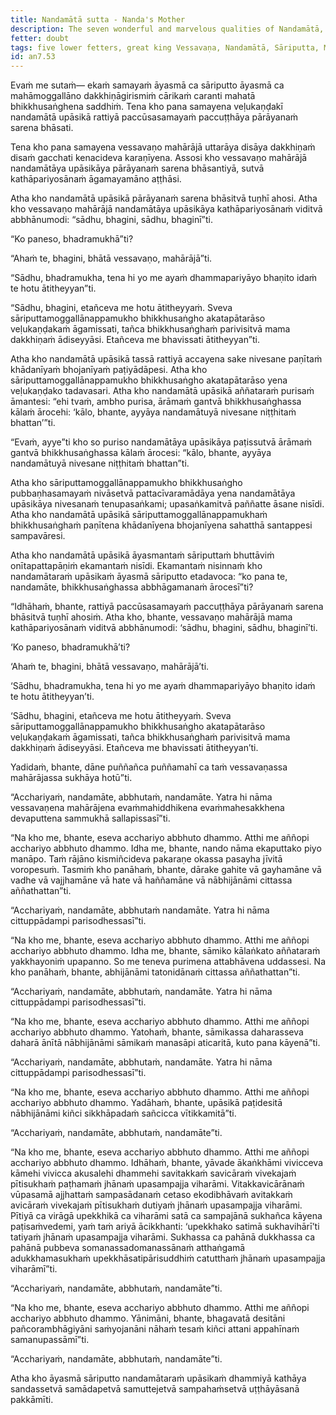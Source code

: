 ```yaml
---
title: Nandamātā sutta - Nanda's Mother
description: The seven wonderful and marvelous qualities of Nandamātā, a female lay follower.
fetter: doubt
tags: five lower fetters, great king Vessavaṇa, Nandamātā, Sāriputta, Moggallāna, jhana, an, an7
id: an7.53
---
```


Evaṁ me sutaṁ— ekaṁ samayaṁ āyasmā ca sāriputto āyasmā ca mahāmoggallāno dakkhiṇāgirismiṁ cārikaṁ caranti mahatā bhikkhusaṅghena saddhiṁ. Tena kho pana samayena veḷukaṇḍakī nandamātā upāsikā rattiyā paccūsasamayaṁ paccuṭṭhāya pārāyanaṁ sarena bhāsati.

Tena kho pana samayena vessavaṇo mahārājā uttarāya disāya dakkhiṇaṁ disaṁ gacchati kenacideva karaṇīyena. Assosi kho vessavaṇo mahārājā nandamātāya upāsikāya pārāyanaṁ sarena bhāsantiyā, sutvā kathāpariyosānaṁ āgamayamāno aṭṭhāsi.

Atha kho nandamātā upāsikā pārāyanaṁ sarena bhāsitvā tuṇhī ahosi. Atha kho vessavaṇo mahārājā nandamātāya upāsikāya kathāpariyosānaṁ viditvā abbhānumodi: “sādhu, bhagini, sādhu, bhaginī”ti.

“Ko paneso, bhadramukhā”ti?

“Ahaṁ te, bhagini, bhātā vessavaṇo, mahārājā”ti.

“Sādhu, bhadramukha, tena hi yo me ayaṁ dhammapariyāyo bhaṇito idaṁ te hotu ātitheyyan”ti.

“Sādhu, bhagini, etañceva me hotu ātitheyyaṁ. Sveva sāriputtamoggallānappamukho bhikkhusaṅgho akatapātarāso veḷukaṇḍakaṁ āgamissati, tañca bhikkhusaṅghaṁ parivisitvā mama dakkhiṇaṁ ādiseyyāsi. Etañceva me bhavissati ātitheyyan”ti.

Atha kho nandamātā upāsikā tassā rattiyā accayena sake nivesane paṇītaṁ khādanīyaṁ bhojanīyaṁ paṭiyādāpesi. Atha kho sāriputtamoggallānappamukho bhikkhusaṅgho akatapātarāso yena veḷukaṇḍako tadavasari. Atha kho nandamātā upāsikā aññataraṁ purisaṁ āmantesi: “ehi tvaṁ, ambho purisa, ārāmaṁ gantvā bhikkhusaṅghassa kālaṁ ārocehi: ‘kālo, bhante, ayyāya nandamātuyā nivesane niṭṭhitaṁ bhattan’”ti.

“Evaṁ, ayye”ti kho so puriso nandamātāya upāsikāya paṭissutvā ārāmaṁ gantvā bhikkhusaṅghassa kālaṁ ārocesi: “kālo, bhante, ayyāya nandamātuyā nivesane niṭṭhitaṁ bhattan”ti.

Atha kho sāriputtamoggallānappamukho bhikkhusaṅgho pubbaṇhasamayaṁ nivāsetvā pattacīvaramādāya yena nandamātāya upāsikāya nivesanaṁ tenupasaṅkami; upasaṅkamitvā paññatte āsane nisīdi. Atha kho nandamātā upāsikā sāriputtamoggallānappamukhaṁ bhikkhusaṅghaṁ paṇītena khādanīyena bhojanīyena sahatthā santappesi sampavāresi.

Atha kho nandamātā upāsikā āyasmantaṁ sāriputtaṁ bhuttāviṁ onītapattapāṇiṁ ekamantaṁ nisīdi. Ekamantaṁ nisinnaṁ kho nandamātaraṁ upāsikaṁ āyasmā sāriputto etadavoca: “ko pana te, nandamāte, bhikkhusaṅghassa abbhāgamanaṁ ārocesī”ti?

“Idhāhaṁ, bhante, rattiyā paccūsasamayaṁ paccuṭṭhāya pārāyanaṁ sarena bhāsitvā tuṇhī ahosiṁ. Atha kho, bhante, vessavaṇo mahārājā mama kathāpariyosānaṁ viditvā abbhānumodi: ‘sādhu, bhagini, sādhu, bhaginī’ti.

‘Ko paneso, bhadramukhā’ti?

‘Ahaṁ te, bhagini, bhātā vessavaṇo, mahārājā’ti.

‘Sādhu, bhadramukha, tena hi yo me ayaṁ dhammapariyāyo bhaṇito idaṁ te hotu ātitheyyan’ti.

‘Sādhu, bhagini, etañceva me hotu ātitheyyaṁ. Sveva sāriputtamoggallānappamukho bhikkhusaṅgho akatapātarāso veḷukaṇḍakaṁ āgamissati, tañca bhikkhusaṅghaṁ parivisitvā mama dakkhiṇaṁ ādiseyyāsi. Etañceva me bhavissati ātitheyyan’ti.

Yadidaṁ, bhante, dāne puññañca puññamahī ca taṁ vessavaṇassa mahārājassa sukhāya hotū”ti.

“Acchariyaṁ, nandamāte, abbhutaṁ, nandamāte. Yatra hi nāma vessavaṇena mahārājena evaṁmahiddhikena evaṁmahesakkhena devaputtena sammukhā sallapissasī”ti. 

“Na kho me, bhante, eseva acchariyo abbhuto dhammo. Atthi me aññopi acchariyo abbhuto dhammo. Idha me, bhante, nando nāma ekaputtako piyo manāpo. Taṁ rājāno kismiñcideva pakaraṇe okassa pasayha jīvitā voropesuṁ. Tasmiṁ kho panāhaṁ, bhante, dārake gahite vā gayhamāne vā vadhe vā vajjhamāne vā hate vā haññamāne vā nābhijānāmi cittassa aññathattan”ti.

“Acchariyaṁ, nandamāte, abbhutaṁ nandamāte. Yatra hi nāma cittuppādampi parisodhessasī”ti. 

“Na kho me, bhante, eseva acchariyo abbhuto dhammo. Atthi me aññopi acchariyo abbhuto dhammo. Idha me, bhante, sāmiko kālaṅkato aññataraṁ yakkhayoniṁ upapanno. So me teneva purimena attabhāvena uddassesi. Na kho panāhaṁ, bhante, abhijānāmi tatonidānaṁ cittassa aññathattan”ti.

“Acchariyaṁ, nandamāte, abbhutaṁ, nandamāte. Yatra hi nāma cittuppādampi parisodhessasī”ti. 

“Na kho me, bhante, eseva acchariyo abbhuto dhammo. Atthi me aññopi acchariyo abbhuto dhammo. Yatohaṁ, bhante, sāmikassa daharasseva daharā ānītā nābhijānāmi sāmikaṁ manasāpi aticaritā, kuto pana kāyenā”ti.

“Acchariyaṁ, nandamāte, abbhutaṁ, nandamāte. Yatra hi nāma cittuppādampi parisodhessasī”ti. 

“Na kho me, bhante, eseva acchariyo abbhuto dhammo. Atthi me aññopi acchariyo abbhuto dhammo. Yadāhaṁ, bhante, upāsikā paṭidesitā nābhijānāmi kiñci sikkhāpadaṁ sañcicca vītikkamitā”ti.

“Acchariyaṁ, nandamāte, abbhutaṁ, nandamāte”ti. 

“Na kho me, bhante, eseva acchariyo abbhuto dhammo. Atthi me aññopi acchariyo abbhuto dhammo. Idhāhaṁ, bhante, yāvade ākaṅkhāmi vivicceva kāmehi vivicca akusalehi dhammehi savitakkaṁ savicāraṁ vivekajaṁ pītisukhaṁ paṭhamaṁ jhānaṁ upasampajja viharāmi. Vitakkavicārānaṁ vūpasamā ajjhattaṁ sampasādanaṁ cetaso ekodibhāvaṁ avitakkaṁ avicāraṁ vivekajaṁ pītisukhaṁ dutiyaṁ jhānaṁ upasampajja viharāmi. Pītiyā ca virāgā upekkhikā ca viharāmi satā ca sampajānā sukhañca kāyena paṭisaṁvedemi, yaṁ taṁ ariyā ācikkhanti: ‘upekkhako satimā sukhavihārī’ti tatiyaṁ jhānaṁ upasampajja viharāmi. Sukhassa ca pahānā dukkhassa ca pahānā pubbeva somanassadomanassānaṁ atthaṅgamā adukkhamasukhaṁ upekkhāsatipārisuddhiṁ catutthaṁ jhānaṁ upasampajja viharāmī”ti.

“Acchariyaṁ, nandamāte, abbhutaṁ, nandamāte”ti. 

“Na kho me, bhante, eseva acchariyo abbhuto dhammo. Atthi me aññopi acchariyo abbhuto dhammo. Yānimāni, bhante, bhagavatā desitāni pañcorambhāgiyāni saṁyojanāni nāhaṁ tesaṁ kiñci attani appahīnaṁ samanupassāmī”ti.

“Acchariyaṁ, nandamāte, abbhutaṁ, nandamāte”ti. 

Atha kho āyasmā sāriputto nandamātaraṁ upāsikaṁ dhammiyā kathāya sandassetvā samādapetvā samuttejetvā sampahaṁsetvā uṭṭhāyāsanā pakkāmīti.